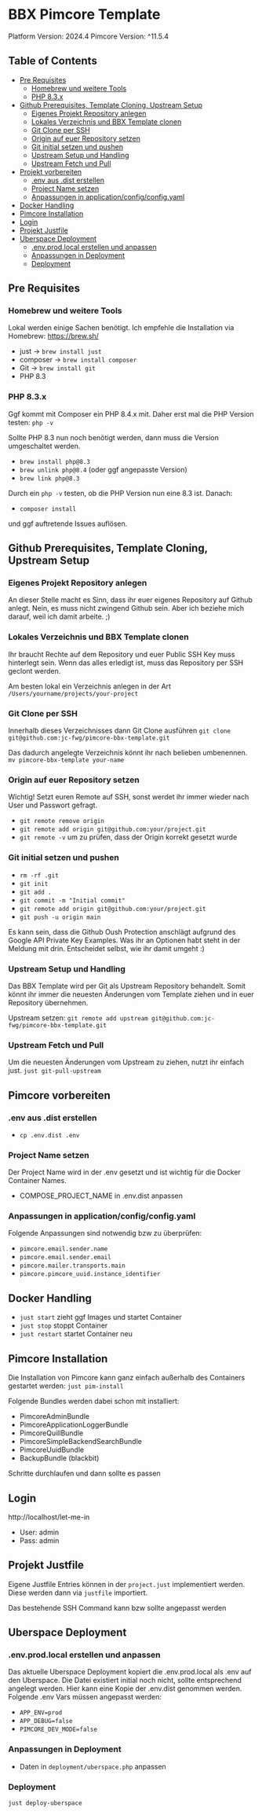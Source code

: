 # BBX Pimcore Template
Platform Version: 2024.4
Pimcore Version: ^11.5.4

## Table of Contents

- [Pre Requisites](#pre-requisites)
  - [Homebrew und weitere Tools](#homebrew-und-weitere-tools)
  - [PHP 8.3.x](#php-83x)
- [Github Prerequisites, Template Cloning, Upstream Setup](#github-prerequisites-template-cloning-upstream-setup)
  - [Eigenes Projekt Repository anlegen](#eigenes-projekt-repository-anlegen)
  - [Lokales Verzeichnis und BBX Template clonen](#lokales-verzeichnis-und-bbx-template-clonen)
  - [Git Clone per SSH](#git-clone-per-ssh)
  - [Origin auf euer Repository setzen](#origin-auf-euer-repository-setzen)
  - [Git initial setzen und pushen](#git-initial-setzen-und-pushen)
  - [Upstream Setup und Handling](#upstream-setup-und-handling)
  - [Upstream Fetch und Pull](#upstream-fetch-und-pull)
- [Projekt vorbereiten](#projekt-vorbereiten)
  - [.env aus .dist erstellen](#env-aus-dist-erstellen)
  - [Project Name setzen](#project-name-setzen)
  - [Anpassungen in application/config/config.yaml](#anpassungen-in-applicationconfigconfigyaml)
- [Docker Handling](#docker-handling)
- [Pimcore Installation](#pimcore-installation)
- [Login](#login)
- [Projekt Justfile](#projekt-justfile)
- [Uberspace Deployment](#uberspace-deployment)
  - [.env.prod.local erstellen und anpassen](#envprodlocal-erstellen-und-anpassen)
  - [Anpassungen in Deployment](#anpassungen-in-deployment)
  - [Deployment](#deployment)


## Pre Requisites

### Homebrew und weitere Tools
Lokal werden einige Sachen benötigt. Ich empfehle die Installation via Homebrew:
https://brew.sh/

- just -> ```brew install just```
- composer -> ```brew install composer```
- Git -> ```brew install git```
- PHP 8.3

### PHP 8.3.x
Ggf kommt mit Composer ein PHP 8.4.x mit. Daher erst mal die PHP Version testen:
```php -v```

Sollte PHP 8.3 nun noch benötigt werden, dann muss die Version umgeschaltet werden.
- ```brew install php@8.3```
- ```brew unlink php@8.4``` (oder ggf angepasste Version)
- ```brew link php@8.3```

Durch ein ```php -v``` testen, ob die PHP Version nun eine 8.3 ist. Danach:
- ```composer install```

und ggf auftretende Issues auflösen.


## Github Prerequisites, Template Cloning, Upstream Setup

### Eigenes Projekt Repository anlegen
An dieser Stelle macht es Sinn, dass ihr euer eigenes Repository auf Github anlegt.
Nein, es muss nicht zwingend Github sein. Aber ich beziehe mich darauf, weil ich damit arbeite. ;)

### Lokales Verzeichnis und BBX Template clonen
Ihr braucht Rechte auf dem Repository und euer Public SSH Key muss hinterlegt sein. 
Wenn das alles erledigt ist, muss das Repository per SSH geclont werden.

Am besten lokal ein Verzeichnis anlegen in der Art
```/Users/yourname/projects/your-project```

### Git Clone per SSH
Innerhalb dieses Verzeichnisses dann Git Clone ausführen
```git clone git@github.com:jc-fwg/pimcore-bbx-template.git```

Das dadurch angelegte Verzeichnis könnt ihr nach belieben umbenennen.
```mv pimcore-bbx-template your-name```

### Origin auf euer Repository setzen
Wichtig! Setzt euren Remote auf SSH, sonst werdet ihr immer wieder nach User und Passwort gefragt.

- ```git remote remove origin```
- ```git remote add origin git@github.com:your/project.git```
- ```git remote -v``` um zu prüfen, dass der Origin korrekt gesetzt wurde

### Git initial setzen und pushen
- ```rm -rf .git```
- ```git init```
- ```git add .```
- ```git commit -m "Initial commit"```
- ```git remote add origin git@github.com:your/project.git```
- ```git push -u origin main```

Es kann sein, dass die Github Oush Protection anschlägt aufgrund des Google API Private Key Examples.
Was ihr an Optionen habt steht in der Meldung mit drin. Entscheidet selbst, wie ihr damit umgeht :)

### Upstream Setup und Handling
Das BBX Template wird per Git als Upstream Repository behandelt.
Somit könnt ihr immer die neuesten Änderungen vom Template ziehen und in euer Repository übernehmen.

Upstream setzen: ```git remote add upstream git@github.com:jc-fwg/pimcore-bbx-template.git```

### Upstream Fetch und Pull
Um die neuesten Änderungen vom Upstream zu ziehen, nutzt ihr einfach just.
```just git-pull-upstream```


## Pimcore vorbereiten

### .env aus .dist erstellen
- ```cp .env.dist .env```

### Project Name setzen
Der Project Name wird in der .env gesetzt und ist wichtig für die Docker Container Names.

- COMPOSE_PROJECT_NAME in .env.dist anpassen

### Anpassungen in application/config/config.yaml 
Folgende Anpassungen sind notwendig bzw zu überprüfen:
- ```pimcore.email.sender.name```
- ```pimcore.email.sender.email```
- ```pimcore.mailer.transports.main```
- ```pimcore.pimcore_uuid.instance_identifier```


## Docker Handling
- ```just start``` zieht ggf Images und startet Container
- ```just stop``` stoppt Container
- ```just restart``` startet Container neu


## Pimcore Installation
Die Installation von Pimcore kann ganz einfach außerhalb des Containers gestartet werden:
```just pim-install```

Folgende Bundles werden dabei schon mit installiert:

- PimcoreAdminBundle
- PimcoreApplicationLoggerBundle
- PimcoreQuillBundle
- PimcoreSimpleBackendSearchBundle
- PimcoreUuidBundle
- BackupBundle (blackbit)

Schritte durchlaufen und dann sollte es passen


## Login
http://localhost/let-me-in

- User: admin
- Pass: admin


## Projekt Justfile
Eigene Justfile Entries können in der ```project.just``` implementiert werden. 
Diese werden dann via ```justfile``` importiert.

Das bestehende SSH Command kann bzw sollte angepasst werden


## Uberspace Deployment

### .env.prod.local erstellen und anpassen
Das aktuelle Uberspace Deployment kopiert die .env.prod.local als .env auf den Uberspace.
Die Datei existiert initial noch nicht, sollte entsprechend angelegt werden. Hier kann eine Kopie der .env.dist genommen werden.
Folgende .env Vars müssen angepasst werden:

- ```APP_ENV=prod```
- ```APP_DEBUG=false```
- ```PIMCORE_DEV_MODE=false```

### Anpassungen in Deployment
- Daten in `deployment/uberspace.php` anpassen

### Deployment
```just deploy-uberspace```
